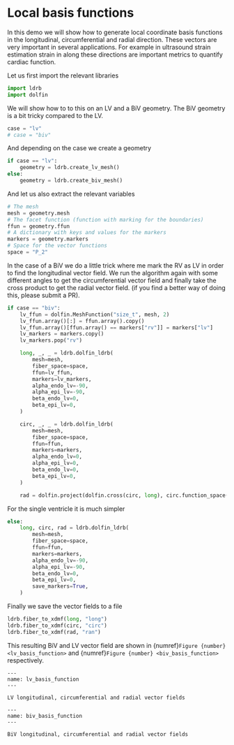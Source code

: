 # Local basis functions

In this demo we will show how to generate local coordinate basis functions in the longitudinal, circumferential and radial direction. These vectors are very important in several applications. For example in ultrasound strain estimation strain in along these directions are important metrics to quantify cardiac function.

Let us first  import the relevant libraries


```python
import ldrb
import dolfin
```


We will show how to to this on an LV and a BiV geometry. The BiV geometry is a bit tricky compared to the LV.


```python
case = "lv"
# case = "biv"
```


And depending on the case we create a geometry


```python
if case == "lv":
    geometry = ldrb.create_lv_mesh()
else:
    geometry = ldrb.create_biv_mesh()
```


And let us also extract the relevant variables


```python
# The mesh
mesh = geometry.mesh
# The facet function (function with marking for the boundaries)
ffun = geometry.ffun
# A dictionary with keys and values for the markers
markers = geometry.markers
# Space for the vector functions
space = "P_2"
```


In the case of a BiV we do a little trick where me mark the RV as LV in order to find the longitudinal vector field. We run the  algorithm again with some different angles to get the circumferential vector field and finally take the cross product to get the radial vector field.
(if you find a better way of doing this, please submit a PR).


```python
if case == "biv":
    lv_ffun = dolfin.MeshFunction("size_t", mesh, 2)
    lv_ffun.array()[:] = ffun.array().copy()
    lv_ffun.array()[ffun.array() == markers["rv"]] = markers["lv"]
    lv_markers = markers.copy()
    lv_markers.pop("rv")

    long, _, _ = ldrb.dolfin_ldrb(
        mesh=mesh,
        fiber_space=space,
        ffun=lv_ffun,
        markers=lv_markers,
        alpha_endo_lv=-90,
        alpha_epi_lv=-90,
        beta_endo_lv=0,
        beta_epi_lv=0,
    )

    circ, _, _ = ldrb.dolfin_ldrb(
        mesh=mesh,
        fiber_space=space,
        ffun=ffun,
        markers=markers,
        alpha_endo_lv=0,
        alpha_epi_lv=0,
        beta_endo_lv=0,
        beta_epi_lv=0,
    )

    rad = dolfin.project(dolfin.cross(circ, long), circ.function_space())
```


For the single ventricle it is much simpler


```python
else:
    long, circ, rad = ldrb.dolfin_ldrb(
        mesh=mesh,
        fiber_space=space,
        ffun=ffun,
        markers=markers,
        alpha_endo_lv=-90,
        alpha_epi_lv=-90,
        beta_endo_lv=0,
        beta_epi_lv=0,
        save_markers=True,
    )
```


Finally we save the vector fields to a file


```python
ldrb.fiber_to_xdmf(long, "long")
ldrb.fiber_to_xdmf(circ, "circ")
ldrb.fiber_to_xdmf(rad, "ran")
```

<!-- #region -->


This resulting BiV and LV vector field are shown in {numref}`Figure {number} <lv_basis_function>` and {numref}`Figure {number} <biv_basis_function>` respectively.

```{figure} _static/figures/lv_basis_functions.png
---
name: lv_basis_function
---

LV longitudinal, circumferential and radial vector fields
```

```{figure} _static/figures/biv_basis_functions.png
---
name: biv_basis_function
---

BiV longitudinal, circumferential and radial vector fields
```
<!-- #endregion -->
